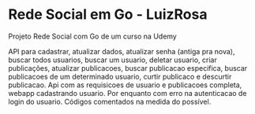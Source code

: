 # Rede Social em Go - LuizRosa
Projeto Rede Social com Go de um curso na Udemy

API para cadastrar, atualizar dados, atualizar senha (antiga pra nova), buscar todos usuarios, buscar um usuario, deletar usuario, criar publicações, atualizar publicacoes, buscar publicacao especifica, buscar publicacoes de um determinado usuario, curtir publicaco e descurtir publicacao. Api com as requisicoes de usuario e publicacoes completa, webapp cadastrando usuario. Por enquanto com erro na autenticacao de login do usuario. Códigos comentados na medida do possível.

